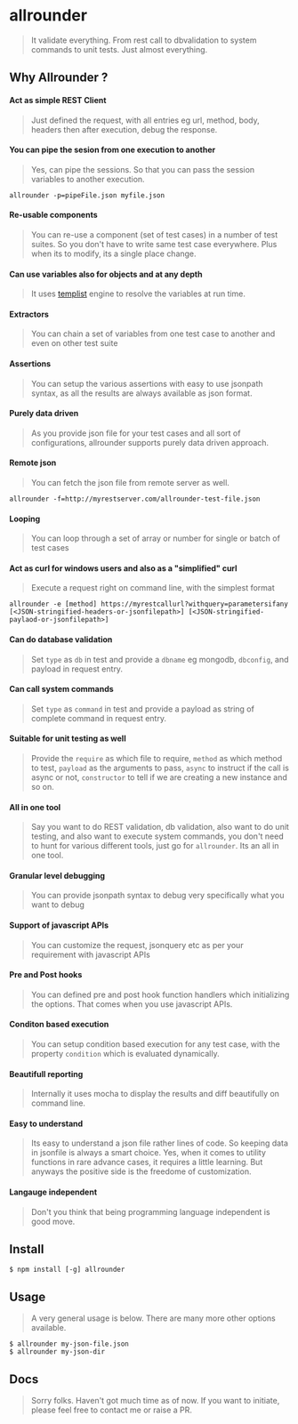 # allrounder

> It validate everything. From rest call to dbvalidation to system commands to unit tests. Just almost everything.

## Why Allrounder ?
#### Act as simple REST Client
> Just defined the request, with all entries eg url, method, body, headers then after execution, debug the response.

#### You can pipe the sesion from one execution to another
> Yes, can pipe the sessions. So that you can pass the session variables to another execution.
```
allrounder -p=pipeFile.json myfile.json
```

#### Re-usable components
> You can re-use a component (set of test cases) in a number of test suites. So you don't have to write same test case everywhere. Plus when its to modify, its a single place change.

#### Can use variables also for objects and at any depth
> It uses [templist](https://github.com/codeofnode/templist) engine to resolve the variables at run time.

#### Extractors
> You can chain a set of variables from one test case to another and even on other test suite

#### Assertions
> You can setup the various assertions with easy to use jsonpath syntax, as all the results are always available as json format.

#### Purely data driven
> As you provide json file for your test cases and all sort of configurations, allrounder supports purely data driven approach.

#### Remote json
> You can fetch the json file from remote server as well.
```
allrounder -f=http://myrestserver.com/allrounder-test-file.json
```

#### Looping
> You can loop through a set of array or number for single or batch of test cases

#### Act as curl for windows users and also as a "simplified" curl
> Execute a request right on command line, with the simplest format
```
allrounder -e [method] https://myrestcallurl?withquery=parametersifany [<JSON-stringified-headers-or-jsonfilepath>] [<JSON-stringified-paylaod-or-jsonfilepath>]
```

#### Can do database validation
> Set `type` as `db` in test and provide a `dbname` eg mongodb, `dbconfig`, and payload in request entry.

#### Can call system commands
> Set `type` as `command` in test and provide a payload as string of complete command in request entry.

#### Suitable for unit testing as well
> Provide the `require` as which file to require, `method` as which method to test, `payload` as the arguments to pass, `async` to instruct if the call is async or not, `constructor` to tell if we are creating a new instance and so on.

#### All in one tool
> Say you want to do REST validation, db validation, also want to do unit testing, and also want to execute system commands, you don't need to hunt for various different tools, just go for `allrounder`. Its an all in one tool.

#### Granular level debugging
> You can provide jsonpath syntax to debug very specifically what you want to debug

#### Support of javascript APIs
> You can customize the request, jsonquery etc as per your requirement with javascript APIs

#### Pre and Post hooks
> You can defined pre and post hook function handlers which initializing the options. That comes when you use javascript APIs.

#### Conditon based execution
> You can setup condition based execution for any test case, with the property `condition` which is evaluated dynamically.

#### Beautifull reporting
> Internally it uses mocha to display the results and diff beautifully on command line.

#### Easy to understand
> Its easy to understand a json file rather lines of code. So keeping data in jsonfile is always a smart choice. Yes, when it comes to utility functions in rare advance cases, it requires a little learning. But anyways the positive side is the freedome of customization.

#### Langauge independent
> Don't you think that being programming language independent is good move.

## Install

```
$ npm install [-g] allrounder
```

## Usage
> A very general usage is below. There are many more other options available.

```
$ allrounder my-json-file.json
$ allrounder my-json-dir
```

## Docs
> Sorry folks. Haven't got much time as of now. If you want to initiate, please feel free to contact me or raise a PR.
